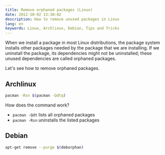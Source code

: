 ```yaml
---
title: Remove orphaned packages (Linux)
date: 2012-10-02 13:30:02
description: How to remove unused packages in Linux
lang: en
keywords: Linux, Archlinux, Debian, Tips and Tricks
---
```


When we install a package in most Linux distributions, the package system installs other packages needed by the package that we are installing. If we uninstall the package, its dependencies might not be uninstalled; these unused dependencies are called orphaned packages.

Let's see how to remove orphaned packages.

## Archlinux

```bash
pacman -Rsn $(pacman -Qdtq)
```

How does the command work?

- `pacman -Qdt` lists all orphaned packages
- `pacman -Rsn` uninstalls the listed packages

## Debian

```bash
apt-get remove --purge $(deborphan)
```
